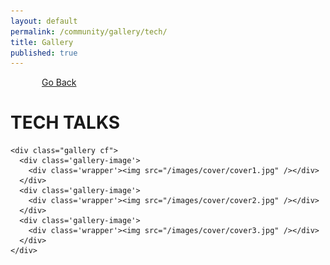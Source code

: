 ```yaml
---
layout: default
permalink: /community/gallery/tech/
title: Gallery
published: true
---
```


<div class='content-wrap'>
  <a style="margin-left:50px" href="{{ site.baseurl }}/community/gallery/">Go Back</a>

  <div class="gEvents">
    <h1> TECH TALKS</h1>

    <div class="gallery cf">
      <div class='gallery-image'>
        <div class='wrapper'><img src="/images/cover/cover1.jpg" /></div>
      </div>
      <div class='gallery-image'>
        <div class='wrapper'><img src="/images/cover/cover2.jpg" /></div>
      </div>
      <div class='gallery-image'>
        <div class='wrapper'><img src="/images/cover/cover3.jpg" /></div>
      </div>
    </div>
  </div>
</div>

<script src="{{ site.baseurl }}/js/gallery.js"></script>